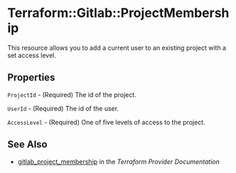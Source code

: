 # Terraform::Gitlab::ProjectMembership

This resource allows you to add a current user to an existing project with a set access level.

## Properties

`ProjectId` - (Required) The id of the project.

`UserId` - (Required) The id of the user.

`AccessLevel` - (Required) One of five levels of access to the project.


## See Also

* [gitlab_project_membership](https://www.terraform.io/docs/providers/gitlab/r/project_membership.html) in the _Terraform Provider Documentation_